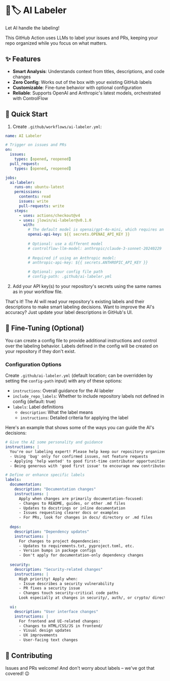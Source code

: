 # 🦾🏷️ AI Labeler

Let AI handle the labeling! 

This GitHub Action uses LLMs to label your issues and PRs, keeping your repo organized while you focus on what matters.

## ✨ Features

- **Smart Analysis**: Understands context from titles, descriptions, and code changes
- **Zero Config**: Works out of the box with your existing GitHub labels
- **Customizable**: Fine-tune behavior with optional configuration
- **Reliable**: Supports OpenAI and Anthropic's latest models, orchestrated with ControlFlow

## 🚀 Quick Start

1. Create `.github/workflows/ai-labeler.yml`:

```yaml
name: AI Labeler

# Trigger on issues and PRs
on:
  issues:
    types: [opened, reopened]
  pull_request:
    types: [opened, reopened]

jobs:
  ai-labeler:
    runs-on: ubuntu-latest
    permissions:
      contents: read
      issues: write
      pull-requests: write
    steps:
      - uses: actions/checkout@v4
      - uses: jlowin/ai-labeler@v0.1.0
        with:
          # The default model is openai/gpt-4o-mini, which requires an OpenAI API key
          openai-api-key: ${{ secrets.OPENAI_API_KEY }}
          
          # Optional: use a different model
          # controlflow-llm-model: anthropic/claude-3-sonnet-20240229
          
          # Required if using an Anthropic model:
          # anthropic-api-key: ${{ secrets.ANTHROPIC_API_KEY }}

          # Optional: your config file path
          # config-path: .github/ai-labeler.yml
```

2. Add your API key(s) to your repository's secrets using the same names as in your workflow file.

That's it! The AI will read your repository's existing labels and their descriptions to make smart labeling decisions. Want to improve the AI's accuracy? Just update your label descriptions in GitHub's UI.

## 🎯 Fine-Tuning (Optional)

You can create a config file to provide additional instructions and control over the labeling behavior. Labels defined in the config will be created on your repository if they don't exist.

### Configuration Options

Create `.github/ai-labeler.yml` (default location; can be overridden by setting the `config-path` input) with any of these options:

- `instructions`: Overall guidance for the AI labeler
- `include_repo_labels`: Whether to include repository labels not defined in config (default: true)
- `labels`: Label definitions
  - `description`: What the label means
  - `instructions`: Detailed criteria for applying the label

Here's an example that shows some of the ways you can guide the AI's decisions:

```yaml
# Give the AI some personality and guidance
instructions: |
  You're our labeling expert! Please help keep our repository organized by:
  - Using 'bug' only for confirmed issues, not feature requests
  - Applying 'help wanted' to good first-time contributor opportunities
  - Being generous with 'good first issue' to encourage new contributors

# Define or enhance specific labels
labels:
  documentation:
    description: "Documentation changes"
    instructions: |
      Apply when changes are primarily documentation-focused:
      - Changes to README, guides, or other .md files
      - Updates to docstrings or inline documentation
      - Issues requesting clearer docs or examples
      - For PRs, look for changes in docs/ directory or .md files
        
  deps:
    description: "Dependency updates"
    instructions: |
      For changes to project dependencies:
      - Updates to requirements.txt, pyproject.toml, etc.
      - Version bumps in package configs
      - Don't apply for documentation-only dependency changes
      
  security:
    description: "Security-related changes"
    instructions: |
      High priority! Apply when:
      - Issue describes a security vulnerability
      - PR fixes a security issue
      - Changes touch security-critical code paths
      Look especially at changes in security/, auth/, or crypto/ directories

  ui:
    description: "User interface changes"
    instructions: |
      For frontend and UI-related changes:
      - Changes to HTML/CSS/JS in frontend/
      - Visual design updates
      - UX improvements
      - User-facing text changes
```

## 🤝 Contributing

Issues and PRs welcome! And don't worry about labels – we've got that covered! 😉

